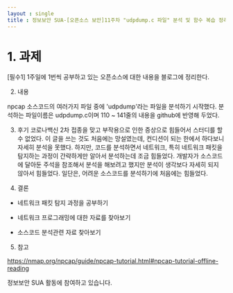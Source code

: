 ```yaml
---
layout : single
title : 정보보안 SUA-[오픈소스 보안]11주차 "udpdump.c 파일" 분석 및 함수 복습 정리
---
```

 
# 1. 과제

[필수1] 1주일에 1번씩 공부하고 있는 오픈소스에 대한 내용을 블로그에 정리한다.

2. 내용

npcap 소스코드의 여러가지 파일 중에 'udpdump'라는 파일을 분석하기 시작했다. 
분석하는 파일이름은 udpdump.c이며 110 ~ 141줄의 내용을 github에 반영해 두었다.

3. 후기
코로나백신 2차 접종을 맞고 부작용으로 인한 증상으로 힘들어서 스터디를 할 수 없었다. 이 글을 쓰는 것도 처음에는 망설였는데, 컨디션이 되는 한에서 하다보니 자세히 분석을 못했다. 하지만, 코드를 분석하면서 네트워크, 특히 네트워크 패킷을 탐지하는 과정이 간략하게만 알아서 분석하는데 조금 힘들었다. 개발자가 소스코드에 달아둔 주석을 참조해서 분석을 해보려고 했지만 분석이 생각보다 자세히 되지 않아서 힘들었다. 일단은, 어려운 소스코드를 분석하기에 처음에는 힘들었다. 

4. 결론

- 네트워크 패킷 탐지 과정을 공부하기 

- 네트워크 프로그래밍에 대한 자료를 찾아보기 

- 소스코드 분석관련 자료 찾아보기

5. 참고

https://nmap.org/npcap/guide/npcap-tutorial.html#npcap-tutorial-offline-reading


정보보안 SUA 활동에 참여하고 있습니다.
